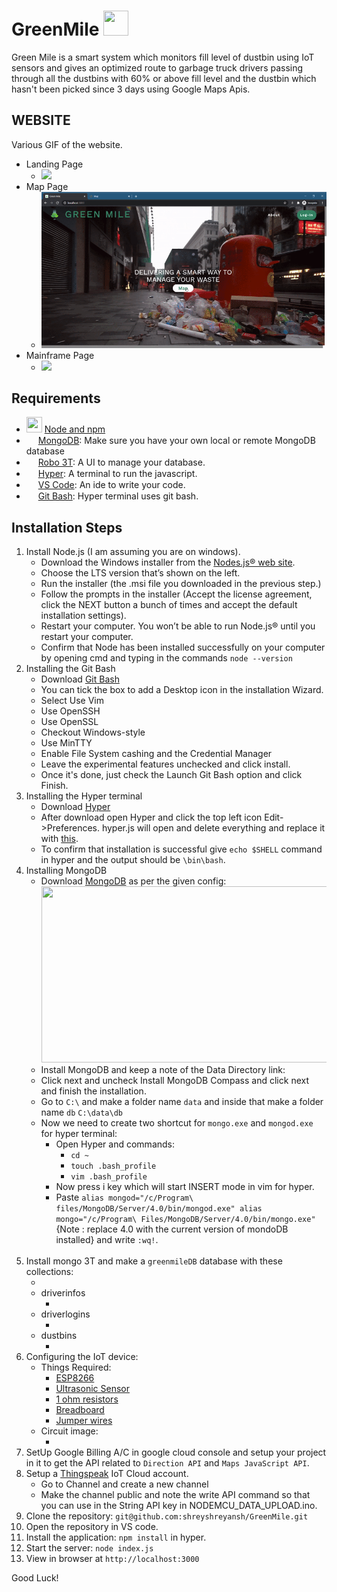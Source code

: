 # GreenMile <img src="https://i.ibb.co/9T9y67S/logo-transparent.png" alt="" data-canonical-src="https://gyazo.com/eb5c5741b6a9a16c692170a41a49c858.png" width="40" height="40" /> 
Green Mile is a smart system which monitors fill level of dustbin using IoT sensors and gives an optimized route to garbage truck drivers passing through all the dustbins with 60% or above fill level and the dustbin which hasn't been picked since 3 days using Google Maps Apis.

## WEBSITE
Various GIF of the website.

- Landing Page
  - ![](https://github.com/shreyshreyansh/GreenMile/blob/master/landPage.gif)
- Map Page
  - ![](https://github.com/shreyshreyansh/GreenMile/blob/master/map.gif)
- Mainframe Page
  - ![](https://github.com/shreyshreyansh/GreenMile/blob/master/mainFrameG.gif)

## Requirements

- <img src="https://img.icons8.com/color/48/000000/nodejs.png" alt="" data-canonical-src="https://gyazo.com/eb5c5741b6a9a16c692170a41a49c858.png" width="25" height="25" />   [Node and npm](http://nodejs.org)
- <img src="https://img.icons8.com/color/100/000000/mongodb.png" alt="" data-canonical-src="https://gyazo.com/eb5c5741b6a9a16c692170a41a49c858.png" width="15" height="15" />   [MongoDB](https://docs.mongodb.com/manual/): Make sure you have your own local or remote MongoDB database 
- <img src="https://img.icons8.com/color/48/ffffff/mr--hustler-robot.png" alt="" data-canonical-src="https://gyazo.com/eb5c5741b6a9a16c692170a41a49c858.png" width="15" height="15"/>   [Robo 3T](https://robomongo.org/download): A UI to manage your database.
- <img src="https://img.icons8.com/pastel-glyph/64/26e07f/hyperlink--v1.png" alt="" data-canonical-src="https://gyazo.com/eb5c5741b6a9a16c692170a41a49c858.png" width="15" height="15"/>  [Hyper](https://hyper.is/): A terminal to run the javascript.
- <img src="https://img.icons8.com/color/48/26e07f/visual-studio-code-2019.png" alt="" data-canonical-src="https://gyazo.com/eb5c5741b6a9a16c692170a41a49c858.png" width="15" height="15"/> [VS Code](https://code.visualstudio.com/download): An ide to write your code.
- <img src="https://img.icons8.com/color/48/26e07f/git.png" alt="" data-canonical-src="https://gyazo.com/eb5c5741b6a9a16c692170a41a49c858.png" width="15" height="15"/> [Git Bash](https://gitforwindows.org/): Hyper terminal uses git bash.

## Installation Steps

1. Install Node.js (I am assuming you are on windows).
   - Download the Windows installer from the [Nodes.js® web site](http://nodejs.org).
   - Choose the LTS version that’s shown on the left. 
   - Run the installer (the .msi file you downloaded in the previous step.)
   - Follow the prompts in the installer (Accept the license agreement, click the NEXT button a bunch of times and accept the default installation settings).
   - Restart your computer. You won’t be able to run Node.js® until you restart your computer.
   - Confirm that Node has been installed successfully on your computer by opening cmd and typing in the commands `node --version`
2. Installing the Git Bash
   - Download [Git Bash](https://gitforwindows.org/) 
   - You can tick the box to add a Desktop icon in the installation Wizard.
   - Select Use Vim
   - Use OpenSSH
   - Use OpenSSL
   - Checkout Windows-style
   - Use MinTTY
   - Enable File System cashing and the Credential Manager
   - Leave the experimental features unchecked and click install.
   - Once it's done, just check the Launch Git Bash option and click Finish.
3. Installing the Hyper terminal
   - Download [Hyper](https://hyper.is/)
   - After download open Hyper and click the top left icon Edit->Preferences. hyper.js will open and delete everything and replace it with [this](https://gist.github.com/coco-napky/404220405435b3d0373e37ec43e54a23). 
   - To confirm that installation is successful give `echo $SHELL` command in hyper and the output should be `\bin\bash`.
4. Installing MongoDB
   - Download [MongoDB](https://www.mongodb.com/try/download/community) as per the given config:
     <img src="https://i.ibb.co/FJFjK6B/Screenshot-2021-01-27-134020.png" alt="" data-canonical-src="https://gyazo.com/eb5c5741b6a9a16c692170a41a49c858.png" width="700" height="282"/>
   - Install MongoDB and keep a note of the Data Directory link:
     <img src="https://i.ibb.co/FVcBm4q/Screenshot-2021-01-27-134745.png" alt="" data-canonical-src="https://gyazo.com/eb5c5741b6a9a16c692170a41a49c858.png"/>
   - Click next and uncheck Install MongoDB Compass and click next and finish the installation.
   - Go to `C:\` and make a folder name `data` and inside that make a folder name `db` `C:\data\db`
   - Now we need to create two shortcut for `mongo.exe` and `mongod.exe` for hyper terminal:
     - Open Hyper and commands: 
        - `cd ~`
        - `touch .bash_profile`
        - `vim .bash_profile`
     - Now press i key which will start INSERT mode in vim for hyper.
     - Paste `alias mongod="/c/Program\ files/MongoDB/Server/4.0/bin/mongod.exe"
              alias mongo="/c/Program\ Files/MongoDB/Server/4.0/bin/mongo.exe"`
       {Note : replace 4.0 with the current version of mondoDB installed}
       and write `:wq!`.
     <img src="https://miro.medium.com/max/875/1*3JX8Tg3MxhoPqC65r1pfew.png" alt="" data-canonical-src="https://gyazo.com/eb5c5741b6a9a16c692170a41a49c858.png"/>
5. Install mongo 3T and make a `greenmileDB` database with these collections:
   - <img src="https://i.ibb.co/NF5cYq5/Screenshot-2021-01-27-141328.png" alt="" data-canonical-src="https://gyazo.com/eb5c5741b6a9a16c692170a41a49c858.png"/>
   - driverinfos
     - <img src="https://i.ibb.co/0Jvq6ZD/Screenshot-2021-01-27-141537.png" alt="" data-canonical-src="https://gyazo.com/eb5c5741b6a9a16c692170a41a49c858.png"/>
   - driverlogins
     - <img src="https://i.ibb.co/kJkwzrd/Screenshot-2021-01-27-141753.png" alt="" data-canonical-src="https://gyazo.com/eb5c5741b6a9a16c692170a41a49c858.png"/>
   - dustbins
     - <img src="https://i.ibb.co/wKvwS2p/Screenshot-2021-01-27-141935.png" alt="" data-canonical-src="https://gyazo.com/eb5c5741b6a9a16c692170a41a49c858.png"/>
6. Configuring the IoT device:
   - Things Required:
      - [ESP8266](https://www.amazon.in/Lolin-NodeMCU-ESP8266-CP2102-Wireless/dp/B010O1G1ES/ref=sxts_sxwds-bia-wc-nc-drs1_0?cv_ct_cx=ESP8266+WiFi+Module&dchild=1&keywords=ESP8266+WiFi+Module&pd_rd_i=B010O1G1ES&pd_rd_r=904933b1-0ea6-4431-82e4-f5c96b2d4ef1&pd_rd_w=UPHTD&pd_rd_wg=CiApK&pf_rd_p=4856a1b6-75e2-4f99-bb59-edf3db6a4f74&pf_rd_r=H8B6CSPWN9X8EW85MQ4R&psc=1&qid=1611814473&sr=1-1-606822b7-04c2-4c74-a611-acbe80e94641)
      - [Ultrasonic Sensor](https://www.amazon.in/Ultrasonic-Sensor-Module-HC-SR-04-Robokart/dp/B00ZNB01HI)
      - [1 ohm resistors](https://www.amazon.in/REES52-Value-Resistor-Kit-ohm/dp/B07KS83TX6)
      - [Breadboard](https://www.amazon.in/REES52-400-Point-Solderless-Breadboard/dp/B01IN0QGP6/ref=pd_all_pref_1?pd_rd_w=uKp77&pf_rd_p=c10d0b9c-438d-4711-90c0-57b4b7f6b336&pf_rd_r=1V6C5WX8SYVXE27Z92ZJ&pd_rd_r=97046aef-7fec-402d-a709-ed8ec942f79c&pd_rd_wg=x92rQ&pd_rd_i=B01IN0QGP6&psc=1)
      - [Jumper wires](https://www.amazon.in/Electrobot-Jumper-Wires-120-Pieces/dp/B071VQLQQQ/ref=sr_1_6?dchild=1&keywords=wires&qid=1611814687&sr=8-6)
   - Circuit image:
     - <img src="https://i.ibb.co/kVLRMyL/Screenshot-2021-01-27-163417.png" alt="" data-canonical-src="https://gyazo.com/eb5c5741b6a9a16c692170a41a49c858.png"/>
7. SetUp Google Billing A/C in google cloud console and setup your project in it to get the API related to `Direction API` and `Maps JavaScript API`.
8. Setup a [Thingspeak](https://thingspeak.com/login?skipSSOCheck=true) IoT Cloud account.
   - Go to Channel and create a new channel
   - Make the channel public and note the write API command so that you can use in the String API key in NODEMCU_DATA_UPLOAD.ino.
8. Clone the repository: `git@github.com:shreyshreyansh/GreenMile.git`
9. Open the repository in VS code.
10. Install the application: `npm install` in hyper. 
11. Start the server: `node index.js`
12. View in browser at `http://localhost:3000`

Good Luck!
